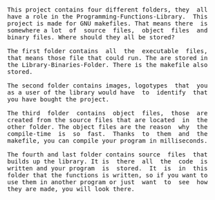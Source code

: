 
<pre>
This project contains four different folders, they  all
have a role in the Programming-Functions-Library.  This
project is made for GNU makefiles. That means there  is
somewhere a lot  of  source  files,  object  files  and
binary files. Where should they all be stored?

The first folder contains  all  the  executable  files,
that means those file that could run. The are stored in
the Library-Binaries-Folder. There is the makefile also
stored.

The second folder contains images, logotypes  that  you
as a user of the library would have  to  identify  that
you have bought the project.

The third  folder  contains  object  files,  those  are
created from the source files that are located  in  the
other folder. The object files are the reason  why  the
compile-time  is  so  fast.  Thanks  to  them  and  the
makefile, you can compile your program in milliseconds.

The fourth and last folder contains source  files  that
builds up the library. It is  there  all  the  code  is
written and your program  is  stored.  It  is  in  this
folder that the functions is written, so if you want to
use them in another program or just  want  to  see  how
they are made, you will look there.
</pre>
